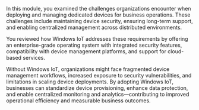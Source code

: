 In this module, you examined the challenges organizations encounter when deploying and managing dedicated devices for business operations. These challenges include maintaining device security, ensuring long-term support, and enabling centralized management across distributed environments.

You reviewed how Windows IoT addresses these requirements by offering an enterprise-grade operating system with integrated security features, compatibility with device management platforms, and support for cloud-based services.

Without Windows IoT, organizations might face fragmented device management workflows, increased exposure to security vulnerabilities, and limitations in scaling device deployments. By adopting Windows IoT, businesses can standardize device provisioning, enhance data protection, and enable centralized monitoring and analytics—contributing to improved operational efficiency and measurable business outcomes.
